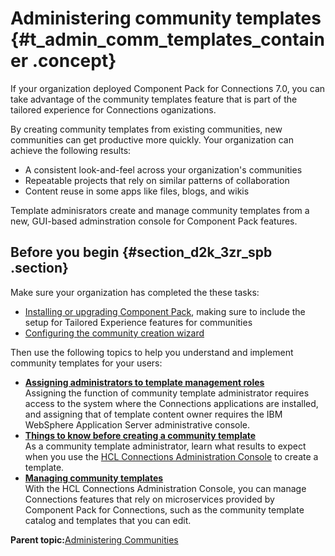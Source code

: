 # Administering community templates {#t_admin_comm_templates_container .concept}

If your organization deployed Component Pack for Connections 7.0, you can take advantage of the community templates feature that is part of the tailored experience for Connections oganizations.

By creating community templates from existing communities, new communities can get productive more quickly. Your organization can achieve the following results:

-   A consistent look-and-feel across your organization's communities
-   Repeatable projects that rely on similar patterns of collaboration
-   Content reuse in some apps like files, blogs, and wikis

Template adminisrators create and manage community templates from a new, GUI-based adminstration console for Component Pack features.

## Before you begin {#section_d2k_3zr_spb .section}

Make sure your organization has completed the these tasks:

-   [Installing or upgrading Component Pack](../install/cp_install_services_tasks.md), making sure to include the setup for Tailored Experience features for communities
-   [Configuring the community creation wizard](../install/t_configure_community_wizard.md)

Then use the following topics to help you understand and implement community templates for your users:

-   **[Assigning administrators to template management roles](../admin/t_admin_comm_templates_assign_admins.md)**  
Assigning the function of community template administrator requires access to the system where the Connections applications are installed, and assigning that of template content owner requires the IBM WebSphere Application Server administrative console.
-   **[Things to know before creating a community template](../admin/c_things_to_know_before_create_community_template.md)**  
As a community template administrator, learn what results to expect when you use the [HCL Connections Administration Console](t_admin_comm_templates_manage.md) to create a template.
-   **[Managing community templates](../admin/t_admin_comm_templates_manage.md)**  
With the HCL Connections Administration Console, you can manage Connections features that rely on microservices provided by Component Pack for Connections, such as the community template catalog and templates that you can edit.

**Parent topic:**[Administering Communities](../admin/c_admin_communities_intro.md)

